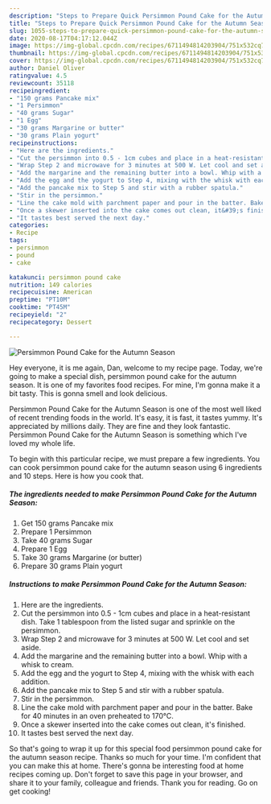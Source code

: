 ```yaml
---
description: "Steps to Prepare Quick Persimmon Pound Cake for the Autumn Season"
title: "Steps to Prepare Quick Persimmon Pound Cake for the Autumn Season"
slug: 1055-steps-to-prepare-quick-persimmon-pound-cake-for-the-autumn-season
date: 2020-08-17T04:17:12.044Z
image: https://img-global.cpcdn.com/recipes/6711494814203904/751x532cq70/persimmon-pound-cake-for-the-autumn-season-recipe-main-photo.jpg
thumbnail: https://img-global.cpcdn.com/recipes/6711494814203904/751x532cq70/persimmon-pound-cake-for-the-autumn-season-recipe-main-photo.jpg
cover: https://img-global.cpcdn.com/recipes/6711494814203904/751x532cq70/persimmon-pound-cake-for-the-autumn-season-recipe-main-photo.jpg
author: Daniel Oliver
ratingvalue: 4.5
reviewcount: 35118
recipeingredient:
- "150 grams Pancake mix"
- "1 Persimmon"
- "40 grams Sugar"
- "1 Egg"
- "30 grams Margarine or butter"
- "30 grams Plain yogurt"
recipeinstructions:
- "Here are the ingredients."
- "Cut the persimmon into 0.5 - 1cm cubes and place in a heat-resistant dish. Take 1 tablespoon from the listed sugar and sprinkle on the persimmon."
- "Wrap Step 2 and microwave for 3 minutes at 500 W. Let cool and set aside."
- "Add the margarine and the remaining butter into a bowl. Whip with a whisk to cream."
- "Add the egg and the yogurt to Step 4, mixing with the whisk with each addition."
- "Add the pancake mix to Step 5 and stir with a rubber spatula."
- "Stir in the persimmon."
- "Line the cake mold with parchment paper and pour in the batter. Bake for 40 minutes in an oven preheated to 170°C."
- "Once a skewer inserted into the cake comes out clean, it&#39;s finished."
- "It tastes best served the next day."
categories:
- Recipe
tags:
- persimmon
- pound
- cake

katakunci: persimmon pound cake 
nutrition: 149 calories
recipecuisine: American
preptime: "PT10M"
cooktime: "PT45M"
recipeyield: "2"
recipecategory: Dessert

---
```



![Persimmon Pound Cake for the Autumn Season](https://img-global.cpcdn.com/recipes/6711494814203904/751x532cq70/persimmon-pound-cake-for-the-autumn-season-recipe-main-photo.jpg)

Hey everyone, it is me again, Dan, welcome to my recipe page. Today, we're going to make a special dish, persimmon pound cake for the autumn season. It is one of my favorites food recipes. For mine, I'm gonna make it a bit tasty. This is gonna smell and look delicious.

Persimmon Pound Cake for the Autumn Season is one of the most well liked of recent trending foods in the world. It's easy, it is fast, it tastes yummy. It's appreciated by millions daily. They are fine and they look fantastic. Persimmon Pound Cake for the Autumn Season is something which I've loved my whole life.




To begin with this particular recipe, we must prepare a few ingredients. You can cook persimmon pound cake for the autumn season using 6 ingredients and 10 steps. Here is how you cook that.

<!--inarticleads1-->

##### The ingredients needed to make Persimmon Pound Cake for the Autumn Season:

1. Get 150 grams Pancake mix
1. Prepare 1 Persimmon
1. Take 40 grams Sugar
1. Prepare 1 Egg
1. Take 30 grams Margarine (or butter)
1. Prepare 30 grams Plain yogurt




<!--inarticleads2-->

##### Instructions to make Persimmon Pound Cake for the Autumn Season:

1. Here are the ingredients.
1. Cut the persimmon into 0.5 - 1cm cubes and place in a heat-resistant dish. Take 1 tablespoon from the listed sugar and sprinkle on the persimmon.
1. Wrap Step 2 and microwave for 3 minutes at 500 W. Let cool and set aside.
1. Add the margarine and the remaining butter into a bowl. Whip with a whisk to cream.
1. Add the egg and the yogurt to Step 4, mixing with the whisk with each addition.
1. Add the pancake mix to Step 5 and stir with a rubber spatula.
1. Stir in the persimmon.
1. Line the cake mold with parchment paper and pour in the batter. Bake for 40 minutes in an oven preheated to 170°C.
1. Once a skewer inserted into the cake comes out clean, it&#39;s finished.
1. It tastes best served the next day.




So that's going to wrap it up for this special food persimmon pound cake for the autumn season recipe. Thanks so much for your time. I'm confident that you can make this at home. There's gonna be interesting food at home recipes coming up. Don't forget to save this page in your browser, and share it to your family, colleague and friends. Thank you for reading. Go on get cooking!
